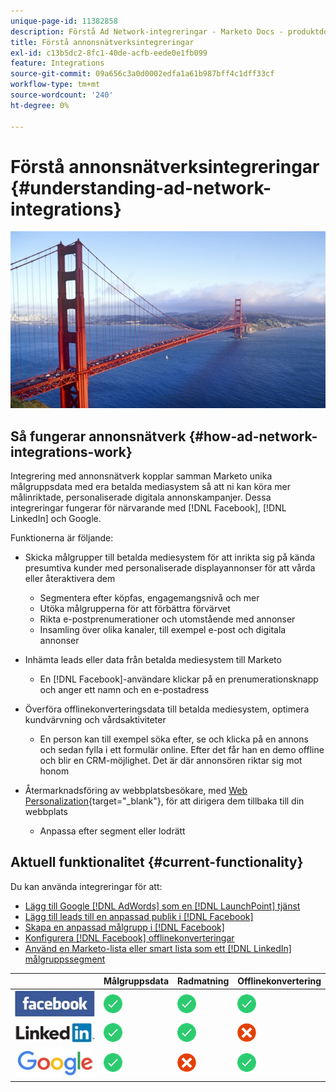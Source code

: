 ```yaml
---
unique-page-id: 11382858
description: Förstå Ad Network-integreringar - Marketo Docs - produktdokumentation
title: Förstå annonsnätverksintegreringar
exl-id: c13b5dc2-8fc1-40de-acfb-eede0e1fb099
feature: Integrations
source-git-commit: 09a656c3a0d0002edfa1a61b987bff4c1dff33cf
workflow-type: tm+mt
source-wordcount: '240'
ht-degree: 0%

---
```


# Förstå annonsnätverksintegreringar {#understanding-ad-network-integrations}

![](assets/hith-golden-gate-144833144-e.jpeg)

## Så fungerar annonsnätverk {#how-ad-network-integrations-work}

Integrering med annonsnätverk kopplar samman Marketo unika målgruppsdata med era betalda mediasystem så att ni kan köra mer målinriktade, personaliserade digitala annonskampanjer. Dessa integreringar fungerar för närvarande med [!DNL Facebook], [!DNL LinkedIn] och Google.

Funktionerna är följande:

* Skicka målgrupper till betalda mediesystem för att inrikta sig på kända presumtiva kunder med personaliserade displayannonser för att vårda eller återaktivera dem

   * Segmentera efter köpfas, engagemangsnivå och mer
   * Utöka målgrupperna för att förbättra förvärvet
   * Rikta e-postprenumerationer och utomstående med annonser
   * Insamling över olika kanaler, till exempel e-post och digitala annonser

* Inhämta leads eller data från betalda mediesystem till Marketo

   * En [!DNL Facebook]-användare klickar på en prenumerationsknapp och anger ett namn och en e-postadress

* Överföra offlinekonverteringsdata till betalda mediesystem, optimera kundvärvning och vårdsaktiviteter

   * En person kan till exempel söka efter, se och klicka på en annons och sedan fylla i ett formulär online. Efter det får han en demo offline och blir en CRM-möjlighet. Det är där annonsören riktar sig mot honom

* Återmarknadsföring av webbplatsbesökare, med [Web Personalization](/help/marketo/product-docs/web-personalization/understanding-web-personalization/web-personalization-overview.md){target="_blank"}, för att dirigera dem tillbaka till din webbplats

   * Anpassa efter segment eller lodrätt

## Aktuell funktionalitet {#current-functionality}

Du kan använda integreringar för att:

* [Lägg till Google [!DNL AdWords] som en [!DNL LaunchPoint] tjänst](/help/marketo/product-docs/administration/additional-integrations/add-google-adwords-as-a-launchpoint-service.md)
* [Lägg till leads till en anpassad publik i  [!DNL Facebook]](/help/marketo/product-docs/demand-generation/facebook/add-leads-to-a-custom-audience-in-facebook.md)
* [Skapa en anpassad målgrupp i  [!DNL Facebook]](/help/marketo/product-docs/demand-generation/facebook/create-a-custom-audience-in-facebook.md)
* [Konfigurera  [!DNL Facebook] offlinekonverteringar](/help/marketo/product-docs/demand-generation/facebook/set-up-facebook-offline-conversions.md)
* [Använd en Marketo-lista eller smart lista som ett  [!DNL LinkedIn] målgruppssegment](/help/marketo/product-docs/demand-generation/social/social-functions/use-a-marketo-list-or-smart-list-as-a-linkedin-audience-segment.md)

|   | Målgruppsdata | Radmatning | Offlinekonvertering |
|---|---|---|---|
| ![—](assets/facebook-logo-2-150.jpg) | ![—](assets/checkmark-flat-25.png) | ![—](assets/checkmark-flat-25.png) | ![—](assets/checkmark-flat-25-1.png) |
| ![—](assets/linkedin-logo-150.jpg) | ![—](assets/checkmark-flat-25.png) | ![—](assets/checkmark-flat-25.png) | ![—](assets/x-mark-3-256-25.png) |
| ![—](assets/google-logo-150.jpg) | ![—](assets/checkmark-flat-25.png) | ![—](assets/x-mark-3-256-25.png) | ![—](assets/checkmark-flat-25.png) |

